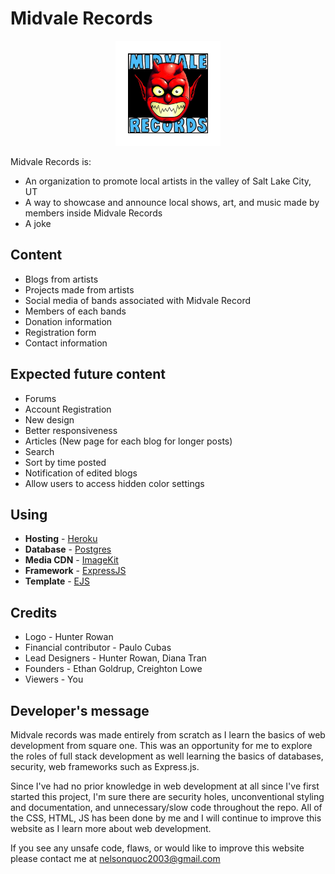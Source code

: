 
# Midvale Records

<p align="center" ><img style="border: 20px solid white;" src="https://github.com/nelstran/MVR-website/blob/99a96a022676a3629f0379e5fddee1112d68eae5/express/images/logoB-min.jpg?raw=true" alt="project-image" height="128" width="128"></p>

Midvale Records is:
* An organization to promote local artists in the valley of Salt Lake City, UT
* A way to showcase and announce local shows, art, and music made by members inside Midvale Records
* A joke

## Content

* Blogs from artists
* Projects made from artists
* Social media of bands associated with Midvale Record
* Members of each bands
* Donation information
* Registration form
* Contact information

## Expected future content

* Forums 
* Account Registration
* New design
* Better responsiveness
* Articles (New page for each blog for longer posts)
* Search
* Sort by time posted
* Notification of edited blogs
* Allow users to access hidden color settings

## Using

* **Hosting** - [Heroku](https://www.heroku.com/)
* **Database** - [Postgres](https://www.postgresql.org/)
* **Media CDN** - [ImageKit](https://imagekit.io/)
* **Framework** - [ExpressJS](https://expressjs.com/)
* **Template** - [EJS](https://ejs.co/)


## Credits

- Logo - Hunter Rowan
- Financial contributor - Paulo Cubas
- Lead Designers - Hunter Rowan, Diana Tran
- Founders - Ethan Goldrup, Creighton Lowe
- Viewers - You


## Developer's message

Midvale records was made entirely from scratch as I learn the basics of web development from square one. This was an opportunity for me to explore the roles of full stack development as well learning the basics of databases, security, web frameworks such as Express.js. 

Since I've had no prior knowledge in web development at all since I've first started this project, I'm sure there are security holes, unconventional styling and documentation, and unnecessary/slow code throughout the repo. All of the CSS, HTML, JS has been done by me and I will continue to improve this website as I learn more about web development.

If you see any unsafe code, flaws, or would like to improve this website please contact me at nelsonquoc2003@gmail.com

